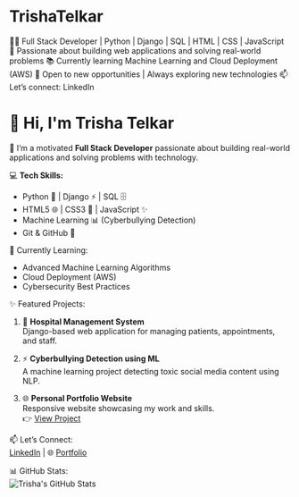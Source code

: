 # TrishaTelkar
👩‍💻 Full Stack Developer | Python | Django | SQL | HTML | CSS | JavaScript 🚀 Passionate about building web applications and solving real-world problems 📚 Currently learning Machine Learning and Cloud Deployment (AWS) 🌱 Open to new opportunities | Always exploring new technologies 📫 Let’s connect: LinkedIn

# 👋 Hi, I'm Trisha Telkar

🌟 I’m a motivated **Full Stack Developer** passionate about building real-world applications and solving problems with technology.

💻 **Tech Skills:**
- Python 🐍 | Django ⚡ | SQL 🗄️  
- HTML5 🌐 | CSS3 🎨 | JavaScript ✨  
- Machine Learning 📊 (Cyberbullying Detection)  
- Git & GitHub 🚀

🌱 Currently Learning:
- Advanced Machine Learning Algorithms  
- Cloud Deployment (AWS)  
- Cybersecurity Best Practices

✨ Featured Projects:
1. 🏥 **Hospital Management System**  
   Django-based web application for managing patients, appointments, and staff.  

2. ⚡ **Cyberbullying Detection using ML**  
   A machine learning project detecting toxic social media content using NLP.  

3. 🌐 **Personal Portfolio Website**  
   Responsive website showcasing my work and skills.  
   👉 [View Project](https://trisha-telkar-python-dev-owjwm2t.gamma.site/)

📫 Let’s Connect:  
[LinkedIn](https://www.linkedin.com/in/trisha-telkar) | 🌐 [Portfolio](https://trisha-telkar-python-dev-owjwm2t.gamma.site/)

📊 GitHub Stats:  
![Trisha's GitHub Stats](https://github-readme-stats.vercel.app/api?username=yourgithubusername&show_icons=true&count_private=true&theme=radical)

